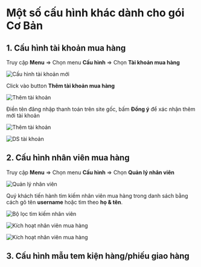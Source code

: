 # Một số cấu hình khác dành cho gói Cơ Bản

## 1. Cấu hình tài khoản mua hàng

Truy cập **Menu** => Chọn menu **Cấu hình** => Chọn **Tài khoản mua hàng**

![Cấu hình tài khoản mới](https://user-images.githubusercontent.com/73226975/175525882-ac185896-1969-4f0a-9182-53b248cba556.png)

Click vào button **Thêm tài khoản mua hàng**

![Thêm tài khoản](https://user-images.githubusercontent.com/73226975/175526816-10d2926d-d0bd-4c18-b363-d1660095cd81.png)

Điền tên đăng nhập thanh toán trên site gốc, bấm **Đồng ý** để xác nhận thêm mới tài khoản

![Thêm tài khoản](https://user-images.githubusercontent.com/73226975/175526915-e5d3bf3e-b7a1-4ac1-bf62-3f3ed92ee735.png)


![DS tài khoản](https://user-images.githubusercontent.com/73226975/175527361-a0867aad-1449-4647-8c03-76f147471499.png)

## 2. Cấu hình nhân viên mua hàng

Truy cập **Menu** => Chọn menu **Cấu hình** => Chọn **Quản lý nhân viên**

![Quản lý nhân viên](https://user-images.githubusercontent.com/73226975/175528065-2687e5ee-d535-47ff-b1c4-160dc05eeb73.png)

Quý khách tiến hành tìm kiếm nhân viên mua hàng trong danh sách bằng cách gõ tên **username** hoặc tìm theo **họ & tên**.

![Bộ lọc tìm kiếm nhân viên](https://user-images.githubusercontent.com/73226975/175528163-67ef7ade-5dc9-40d5-91b4-d0a29a078a9f.png)

![Kích hoạt nhân viên mua hàng](https://user-images.githubusercontent.com/73226975/175528814-98b145a8-5afb-4304-b775-5af8a33e526e.png)

![Kích hoạt nhân viên mua hàng](https://user-images.githubusercontent.com/73226975/175530705-3ca93dfa-243e-4466-b9c2-fb4f06236b32.png)

## 3. Cấu hình mẫu tem kiện hàng/phiếu giao hàng
